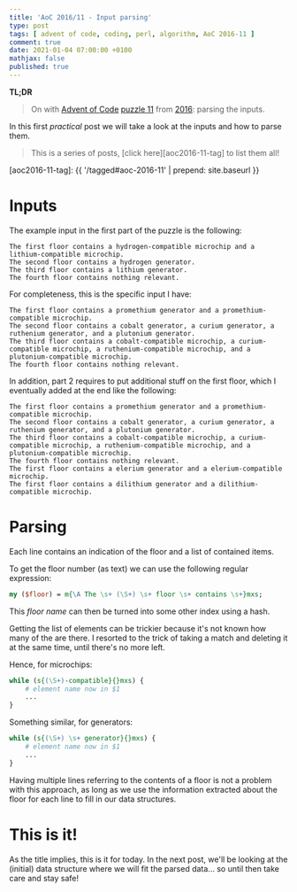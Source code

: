 ```yaml
---
title: 'AoC 2016/11 - Input parsing'
type: post
tags: [ advent of code, coding, perl, algorithm, AoC 2016-11 ]
comment: true
date: 2021-01-04 07:00:00 +0100
mathjax: false
published: true
---
```


**TL;DR**

> On with [Advent of Code][] [puzzle 11][p11] from [2016][aoc2016]: parsing the
> inputs.

In this first *practical* post we will take a look at the inputs and how
to parse them.

> This is a series of posts, [click here][aoc2016-11-tag] to list them
> all!

[aoc2016-11-tag]: {{ '/tagged#aoc-2016-11' | prepend: site.baseurl }}


# Inputs

The example input in the first part of the puzzle is the following:

```text
The first floor contains a hydrogen-compatible microchip and a lithium-compatible microchip.
The second floor contains a hydrogen generator.
The third floor contains a lithium generator.
The fourth floor contains nothing relevant.
```

For completeness, this is the specific input I have:

```text
The first floor contains a promethium generator and a promethium-compatible microchip.
The second floor contains a cobalt generator, a curium generator, a ruthenium generator, and a plutonium generator.
The third floor contains a cobalt-compatible microchip, a curium-compatible microchip, a ruthenium-compatible microchip, and a plutonium-compatible microchip.
The fourth floor contains nothing relevant.
```

In addition, part 2 requires to put additional stuff on the first floor,
which I eventually added at the end like the following:

```text
The first floor contains a promethium generator and a promethium-compatible microchip.
The second floor contains a cobalt generator, a curium generator, a ruthenium generator, and a plutonium generator.
The third floor contains a cobalt-compatible microchip, a curium-compatible microchip, a ruthenium-compatible microchip, and a plutonium-compatible microchip.
The fourth floor contains nothing relevant.
The first floor contains a elerium generator and a elerium-compatible microchip.
The first floor contains a dilithium generator and a dilithium-compatible microchip.
```

# Parsing

Each line contains an indication of the floor and a list of contained
items.

To get the floor number (as text) we can use the following regular
expression:

```perl
my ($floor) = m{\A The \s+ (\S+) \s+ floor \s+ contains \s+}mxs;
```

This *floor name* can then be turned into some other index using a hash.

Getting the list of elements can be trickier because it's not known how
many of the are there. I resorted to the trick of taking a match and
deleting it at the same time, until there's no more left.

Hence, for microchips:

```perl
while (s{(\S+)-compatible}{}mxs) {
    # element name now in $1
    ...
}
```

Something similar, for generators:

```perl
while (s{(\S+) \s+ generator}{}mxs) {
    # element name now in $1
    ...
}
```

Having multiple lines referring to the contents of a floor is not
a problem with this approach, as long as we use the information extracted
about the floor for each line to fill in our data structures.

# This is it!

As the title implies, this is it for today. In the next post, we'll be
looking at the (initial) data structure where we will fit the parsed
data... so until then take care and stay safe!

[p11]: https://adventofcode.com/2016/day/11
[aoc2016]: https://adventofcode.com/2016/
[Advent of Code]: https://adventofcode.com/
[Perl]: https://www.perl.org/

